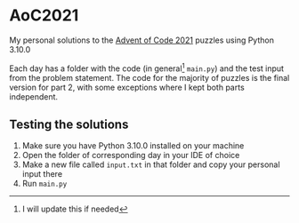 # AoC2021

My personal solutions to the [Advent of Code 2021](https://adventofcode.com/2021/) puzzles using Python 3.10.0

Each day has a folder with the code (in general[^1] `main.py`) and the test input from the problem statement.
The code for the majority of puzzles is the final version for part 2, with some exceptions where I kept both parts independent.

## Testing the solutions

1. Make sure you have Python 3.10.0 installed on your machine
2. Open the folder of corresponding day in your IDE of choice
3. Make a new file called `input.txt` in that folder and copy your personal input there
4. Run `main.py`

[^1]: I will update this if needed

